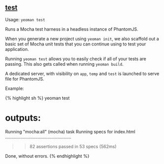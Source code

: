 

## <a href="#test" name="test">test</a>

Usage: `yeoman test`

Runs a Mocha test harness in a headless instance of PhantomJS.

When you generate a new project using `yeoman init`, we also scaffold out a basic set of
Mocha unit tests that you can continue using to test your application.

Running `yeoman test` allows you to easily check if all of your tests are passing. This also
gets called when running `yeoman build`.

A dedicated server, with visibility on `app`, `temp` and `test` is
launched to serve file for PhantomJS.


Example:

{% highlight sh %}
yeoman test

# outputs:

Running "mocha:all" (mocha) task
Running specs for index.html
.....................................................
>> 82 assertions passed in 53 specs (562ms)

Done, without errors.
{% endhighlight %}
